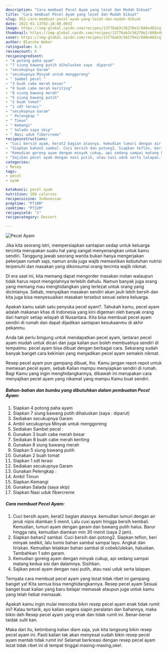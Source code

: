 ```yaml
---
description: "Cara membuat Pecel Ayam yang lezat dan Mudah Dibuat"
title: "Cara membuat Pecel Ayam yang lezat dan Mudah Dibuat"
slug: 952-cara-membuat-pecel-ayam-yang-lezat-dan-mudah-dibuat
date: 2021-01-13T02:18:08.093Z
image: https://img-global.cpcdn.com/recipes/13776ab3c56270e2/680x482cq70/pecel-ayam-foto-resep-utama.jpg
thumbnail: https://img-global.cpcdn.com/recipes/13776ab3c56270e2/680x482cq70/pecel-ayam-foto-resep-utama.jpg
cover: https://img-global.cpcdn.com/recipes/13776ab3c56270e2/680x482cq70/pecel-ayam-foto-resep-utama.jpg
author: Blanche Weber
ratingvalue: 4.3
reviewcount: 6
recipeingredient:
- "4 potong paha ayam"
- "7 siung bawang putih dihaluskan saya  diparut"
- "secukupnya Garam"
- "secukupnya Minyak untuk menggoreng"
- " Sambel pecel "
- "3 buah cabe merah besar"
- "8 buah cabe merah keriting"
- "8 siung bawang merah"
- "5 siung bawang putih"
- "2 buah tomat"
- "1 sdt terasi"
- "secukupnya Garam"
- " Pelengkap "
- " Timun"
- " Kemangi"
- " Salada saya skip"
- " Nasi uduk fibercreme"
recipeinstructions:
- "Cuci bersih ayam, kerat2 bagian atasnya. kemudian lumuri dengan air jeruk nipis diamkan 5 menit. Lalu cuxi ayam hingga bersih kembali. Kemudian, lumuri ayam dengan garam dan bawang putih halus. Barur hingga rata, kemudian diamkan min 30 menit (saya 2 jam)."
- "Siapkan bahan2 sambal. Cuci bersih dan potong2. Siapkan teflon, beri minyak sedikit, lalu tumis bahan sambal sampai layu. Angkat dan tiriskan. Kemudian letakkan bahan sambal di cobek/ulekan, haluskan. Tambahkan 1 sdm garam."
- "Kemudian goreng ayam dengan minyak cukup, api sedang sampai matang kedua sisi dan dalamnya. Sisihkan."
- "Sajikan pecel ayam dengan nasi putih, atau nasi uduk serta lalapan."
categories:
- Resep
tags:
- pecel
- ayam

katakunci: pecel ayam 
nutrition: 269 calories
recipecuisine: Indonesian
preptime: "PT10M"
cooktime: "PT32M"
recipeyield: "1"
recipecategory: Dessert

---
```



![Pecel Ayam](https://img-global.cpcdn.com/recipes/13776ab3c56270e2/680x482cq70/pecel-ayam-foto-resep-utama.jpg)

Jika kita seorang istri, mempersiapkan santapan sedap untuk keluarga tercinta merupakan suatu hal yang sangat menyenangkan untuk kamu sendiri. Tanggung jawab seorang  wanita bukan hanya mengerjakan pekerjaan rumah saja, namun anda juga wajib memastikan kebutuhan nutrisi terpenuhi dan masakan yang dikonsumsi orang tercinta wajib nikmat.

Di era  saat ini, kita memang dapat mengorder masakan instan walaupun tidak harus repot mengolahnya terlebih dahulu. Namun banyak juga orang yang memang mau menghidangkan yang terlezat untuk orang yang dicintainya. Sebab, menyajikan masakan sendiri akan jauh lebih bersih dan kita juga bisa menyesuaikan masakan tersebut sesuai selera keluarga. 



Apakah kamu salah satu penyuka pecel ayam?. Tahukah kamu, pecel ayam adalah makanan khas di Indonesia yang kini digemari oleh banyak orang dari hampir setiap wilayah di Nusantara. Kita bisa membuat pecel ayam sendiri di rumah dan dapat dijadikan santapan kesukaanmu di akhir pekanmu.

Anda tak perlu bingung untuk mendapatkan pecel ayam, lantaran pecel ayam mudah untuk dicari dan juga kalian pun boleh membuatnya sendiri di tempatmu. pecel ayam bisa dibuat dengan berbagai cara. Sekarang sudah banyak banget cara kekinian yang menjadikan pecel ayam semakin nikmat.

Resep pecel ayam pun gampang dibuat, lho. Kamu jangan repot-repot untuk memesan pecel ayam, sebab Kalian mampu menyiapkan sendiri di rumah. Bagi Kamu yang ingin menghidangkannya, dibawah ini merupakan cara menyajikan pecel ayam yang nikamat yang mampu Kamu buat sendiri.

<!--inarticleads1-->

##### Bahan-bahan dan bumbu yang dibutuhkan dalam pembuatan Pecel Ayam:

1. Siapkan 4 potong paha ayam
1. Siapkan 7 siung bawang putih dihaluskan (saya : diparut)
1. Sediakan secukupnya Garam
1. Ambil secukupnya Minyak untuk menggoreng
1. Sediakan  Sambel pecel :
1. Gunakan 3 buah cabe merah besar
1. Sediakan 8 buah cabe merah keriting
1. Gunakan 8 siung bawang merah
1. Siapkan 5 siung bawang putih
1. Gunakan 2 buah tomat
1. Siapkan 1 sdt terasi
1. Sediakan secukupnya Garam
1. Gunakan  Pelengkap :
1. Ambil  Timun
1. Siapkan  Kemangi
1. Gunakan  Salada (saya skip)
1. Siapkan  Nasi uduk fibercreme




<!--inarticleads2-->

##### Cara membuat Pecel Ayam:

1. Cuci bersih ayam, kerat2 bagian atasnya. kemudian lumuri dengan air jeruk nipis diamkan 5 menit. Lalu cuxi ayam hingga bersih kembali. Kemudian, lumuri ayam dengan garam dan bawang putih halus. Barur hingga rata, kemudian diamkan min 30 menit (saya 2 jam).
1. Siapkan bahan2 sambal. Cuci bersih dan potong2. Siapkan teflon, beri minyak sedikit, lalu tumis bahan sambal sampai layu. Angkat dan tiriskan. Kemudian letakkan bahan sambal di cobek/ulekan, haluskan. Tambahkan 1 sdm garam.
1. Kemudian goreng ayam dengan minyak cukup, api sedang sampai matang kedua sisi dan dalamnya. Sisihkan.
1. Sajikan pecel ayam dengan nasi putih, atau nasi uduk serta lalapan.




Ternyata cara membuat pecel ayam yang lezat tidak ribet ini gampang banget ya! Kita semua bisa menghidangkannya. Resep pecel ayam Sesuai banget buat kalian yang baru belajar memasak ataupun juga untuk kamu yang telah hebat memasak.

Apakah kamu ingin mulai mencoba bikin resep pecel ayam enak tidak rumit ini? Kalau tertarik, ayo kalian segera siapin peralatan dan bahannya, maka bikin deh Resep pecel ayam yang enak dan tidak rumit ini. Benar-benar taidak sulit kan. 

Maka dari itu, ketimbang kalian diam saja, yuk kita langsung bikin resep pecel ayam ini. Pasti kalian tak akan menyesal sudah bikin resep pecel ayam mantab tidak rumit ini! Selamat berkreasi dengan resep pecel ayam lezat tidak ribet ini di tempat tinggal masing-masing,oke!.

